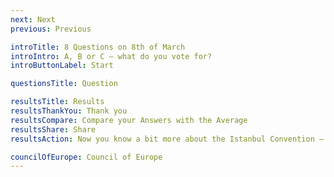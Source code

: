 ```yaml
---
next: Next
previous: Previous

introTitle: 8 Questions on 8th of March
introIntro: A, B or C – what do you vote for?
introButtonLabel: Start

questionsTitle: Question

resultsTitle: Results
resultsThankYou: Thank you
resultsCompare: Compare your Answers with the Average
resultsShare: Share
resultsAction: Now you know a bit more about the Istanbul Convention – what can you do?

councilOfEurope: Council of Europe
---
```


